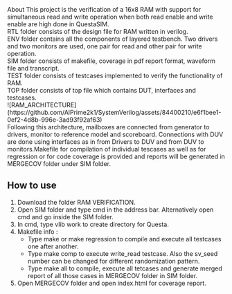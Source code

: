 </h2>About</h2>
This project is the verification of a 16x8 RAM with support for simultaneous read and write operation when both read enable and write enable are high done in QuestaSIM.</br>
RTL folder consists of the design file for RAM written in verilog.<br>
ENV folder contains all the components of layered testbench. Two drivers and two monitors are used, one pair for read and other pair for write operation.</br>
SIM folder consists of makefile, coverage in pdf report format, waveform file and transcript.</br>
TEST folder consists of testcases implemented to verify the functionality of RAM.</br>
TOP folder consists of top file which contains DUT, interfaces and testcases.</br>
![RAM_ARCHITECTURE](https://github.com/AlPrime2k1/SystemVerilog/assets/84400210/e6f1bee1-0ef2-4d8b-996e-3ad93f92af63) <br>
Following this architecture, mailboxes are connected from generator to drivers, monitor to reference model and scoreboard. Connections with DUV are done using interfaces as in from Drivers to DUV and from DUV to monitors.Makefile for compilation of individual tescases as well as for regression or for code coverage is provided and reports will be generated in MERGECOV folder under SIM folder.

<h2>How to use</h2>
<ol>
  <li> Download the folder RAM VERIFICATION.
  <li> Open SIM folder and type cmd in the address bar. Alternatively open cmd and go inside the SIM folder.
  <li> In cmd, type vlib work to create directory for Questa.
  <li> Makefile info : <ul>
    <li> Type make or make regression to compile and execute all testcases one after another.
    <li> Type make comp to execute write_read testcase. Also the sv_seed number can be changed for different randomization pattern.
    <li> Type make all to compile, execute all tetcases and generate merged report of all those cases in MERGECOV folder in SIM folder. 
    </ul>
  <li> Open MERGECOV folder and open index.html for coverage report.
    </ol>
 
